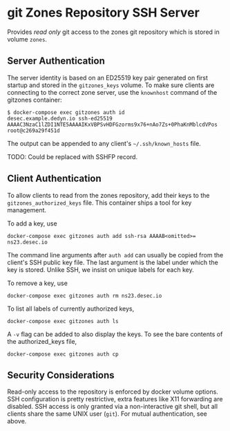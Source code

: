 # git Zones Repository SSH Server

Provides *read only* git access to the zones git repository which is stored in volume `zones`.


## Server Authentication

The server identity is based on an ED25519 key pair generated on first startup and stored in the `gitzones_keys` volume. 
To make sure clients are connecting to the correct zone server, use the `knownhost` command of the gitzones container:

    $ docker-compose exec gitzones auth id                        
    desec.example.dedyn.io ssh-ed25519 AAAAC3NzaC1lZDI1NTE5AAAAIKxVBPSvHDFGzorms9x76+nAo7Zs+0PhaKnMblcdVPos root@c269a29f451d

The output can be appended to any client's `~/.ssh/known_hosts` file.

TODO: Could be replaced with SSHFP record.


## Client Authentication

To allow clients to read from the zones repository, add their keys to the `gitzones_authorized_keys` file.
This container ships a tool for key management.

To add a key, use

    docker-compose exec gitzones auth add ssh-rsa AAAAB<omitted>= ns23.desec.io

The command line arguments after `auth add` can usually be copied from the client's SSH public key file. 
The last argument is the label under which the key is stored. 
Unlike SSH, we insist on unique labels for each key.

To remove a key, use

    docker-compose exec gitzones auth rm ns23.desec.io

To list all labels of currently authorized keys,

    docker-compose exec gitzones auth ls

A `-v` flag can be added to also display the keys.
To see the bare contents of the authorized_keys file,

    docker-compose exec gitzones auth cp


## Security Considerations

Read-only access to the repository is enforced by docker volume options.
SSH configuration is pretty restrictive, extra features like X11 forwarding are disabled.
SSH access is only granted via a non-interactive git shell, but all clients share the same UNIX user (`git`).
For mutual authentication, see above.
